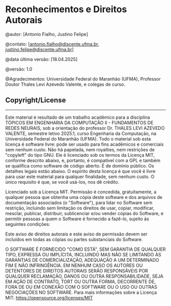 # Reconhecimentos e Direitos Autorais

@autor: [Antonio Fialho, Justino Felipe] 

@contato: [antonio.fialho@discente.ufma.br, justino.felipe@discente.ufma.br] 

@data última versão: [18.04.2025] 

@versão: 1.0 

@Agradecimentos: Universidade Federal do Maranhão (UFMA), Professor Doutor 
Thales Levi Azevedo Valente, e colegas de curso. 

## Copyright/License 
---
Este material é resultado de um trabalho acadêmico para a disciplina 
TÓPICOS EM ENGENHARIA DA COMPUTAÇÃO II - FUNDAMENTOS DE REDES NEURAIS, sob a orientação do professor Dr. THALES LEVI 
AZEVEDO VALENTE, semestre letivo 2025.1, curso Engenharia da Computação, 
na Universidade Federal do Maranhão (UFMA). Todo o material sob esta licença é 
software livre: pode ser usado para fins acadêmicos e comerciais sem nenhum custo. 
Não há papelada, nem royalties, nem restrições de "copyleft" do tipo GNU. Ele é 
licenciado sob os termos da Licença MIT, conforme descrito abaixo, e, portanto, é 
compatível com a GPL e também se qualifica como software de código aberto. É de 
domínio público. Os detalhes legais estão abaixo. O espírito desta licença é que você 
é livre para usar este material para qualquer finalidade, sem nenhum custo. O único 
requisito é que, se você usá-los, nos dê crédito. 

Licenciado sob a Licença MIT. Permissão é concedida, gratuitamente, a qualquer 
pessoa que obtenha uma cópia deste software e dos arquivos de documentação 
associados (o "Software"), para lidar no Software sem restrição, incluindo sem 
limitação os direitos de usar, copiar, modificar, mesclar, publicar, distribuir, 
sublicenciar e/ou vender cópias do Software, e permitir pessoas a quem o Software 
é fornecido a fazê-lo, sujeito às seguintes condições: 

Este aviso de direitos autorais e este aviso de permissão devem ser incluídos em todas 
as cópias ou partes substanciais do Software. 

O SOFTWARE É FORNECIDO "COMO ESTÁ", SEM GARANTIA DE 
QUALQUER TIPO, EXPRESSA OU IMPLÍCITA, INCLUINDO MAS NÃO SE 
LIMITANDO ÀS GARANTIAS DE COMERCIALIZAÇÃO, ADEQUAÇÃO A UM 
DETERMINADO FIM E NÃO INFRINGÊNCIA. EM NENHUM CASO OS 
AUTORES OU DETENTORES DE DIREITOS AUTORAIS SERÃO 
RESPONSÁVEIS POR QUALQUER RECLAMAÇÃO, DANOS OU OUTRA 
RESPONSABILIDADE, SEJA EM AÇÃO DE CONTRATO, TORT OU OUTRA 
FORMA, DECORRENTE DE, FORA DE OU EM CONEXÃO COM O 
SOFTWARE OU O USO OU OUTRAS NEGOCIAÇÕES NO SOFTWARE. 
Para mais informações sobre a Licença MIT: https://opensource.org/licenses/MIT
